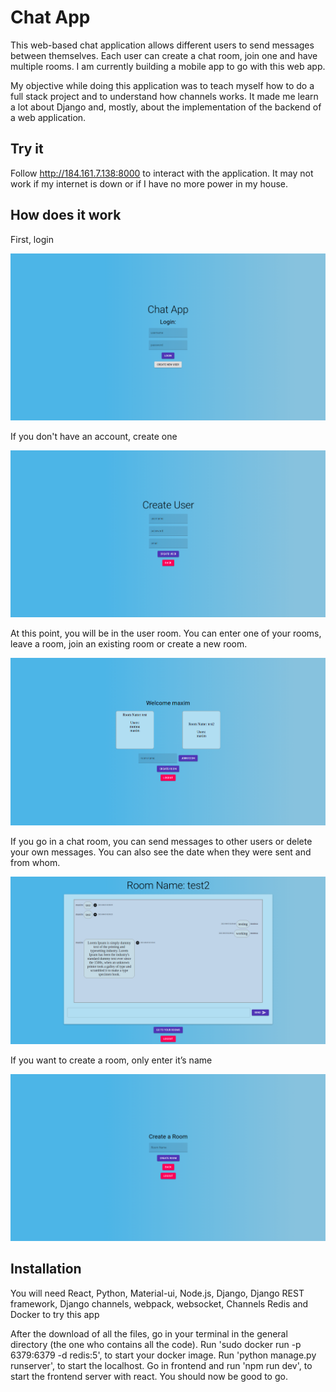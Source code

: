 # Chat App


This web-based chat application allows different users to send messages between themselves. Each user can create a chat room, join one and have multiple rooms. I am currently building a mobile app to go with this web app.  


My objective while doing this application was to teach myself how to do a full stack project and to understand how channels works. It made me learn a lot about Django and, mostly, about the implementation of the backend of a web application. 


## Try it

Follow http://184.161.7.138:8000 to interact with the application. It may not work if my internet is down or if I have no more power in my house.


## How does it work


First, login 

![GitHub Logo](/images/login.png)


If you don't have an account, create one


![GitHub Logo](/images/create_user.png)


At this point, you will be in the user room. You can enter one of your rooms, leave a room, join an existing room or create a new room. 


![GitHub Logo](/images/user_room.png)


If you go in a chat room, you can send messages to other users or delete your own messages. You can also see the date when they were sent and from whom. 


![GitHub Logo](/images/chat_room.png)


If you want to create a room, only enter it’s name 


![GitHub Logo](/images/create_room.png)


## Installation


You will need React, Python, Material-ui, Node.js, Django, Django REST framework, Django channels, webpack, websocket, Channels Redis and Docker to try this app

After the download of all the files, go in your terminal in the general directory (the one who contains all the code). Run 'sudo docker run -p 6379:6379 -d redis:5', to start your docker image. Run 'python manage.py runserver', to start the localhost. Go in frontend and run 'npm run dev', to start the frontend server with react. You should now be good to go. 

